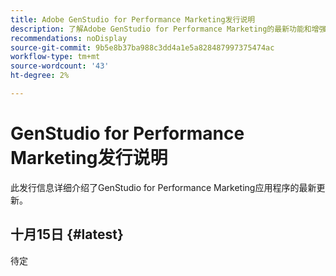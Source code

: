 ```yaml
---
title: Adobe GenStudio for Performance Marketing发行说明
description: 了解Adobe GenStudio for Performance Marketing的最新功能和增强功能。
recommendations: noDisplay
source-git-commit: 9b5e8b37ba988c3dd4a1e5a828487997375474ac
workflow-type: tm+mt
source-wordcount: '43'
ht-degree: 2%

---
```


# GenStudio for Performance Marketing发行说明

此发行信息详细介绍了GenStudio for Performance Marketing应用程序的最新更新。

## 十月15日 {#latest}

待定
